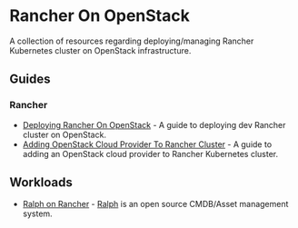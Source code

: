 # Rancher On OpenStack

A collection of resources regarding deploying/managing Rancher Kubernetes cluster on OpenStack infrastructure.

## Guides

### Rancher

* [Deploying Rancher On OpenStack](https://www.vkhitrin.com/blog/deploying-rancher-on-openstack/) - A guide to deploying dev Rancher cluster on OpenStack.
* [Adding OpenStack Cloud Provider To Rancher Cluster](https://www.vkhitrin.com/blog/adding-openstack-cloud-provider-to-rancher-cluster/) - A guide to adding an OpenStack cloud provider to Rancher Kubernetes cluster.

## Workloads

* [Ralph on Rancher](workloads/ralph/README.md) - [Ralph](https://github.com/allegro/ralph) is an open source CMDB/Asset management system.
